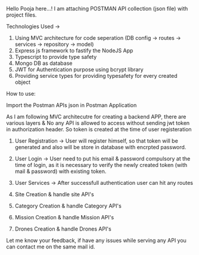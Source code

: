 
Hello Pooja here...! 
  I am attaching POSTMAN API collection (json file) with project files.
  
Technologies Used -> 
1. Using MVC architecture for code seperation (DB config -> routes -> services -> repository -> model)
2. Express js framework to fastify the NodeJS App 
3. Typescript to provide type safety
4. Mongo DB as database
5. JWT for Authentication purpose using bcrypt library
6. Providing service types for providing typesafety for every created object

How to use:

Import the Postman APIs json in Postman Application

As I am following MVC architecutre for creating a backend APP, there are various layers & No any API is allowed to access without sending jwt token in authorization header. So token is created at the time of user registeration

1. User Registration -> 
User will register himself, so that token will be generated and also will be store in database with encrpted password.

2. User Login -> User need to put his email & password compulsory at the time of login, as it is necessary to verify the newly created token (with mail & password) with existing token.

3. User Services -> After successfull authentication user can hit any routes

4. Site Creation & handle site API's

5. Category Creation & handle Category API's

6. Mission Creation & handle Mission API's

7. Drones Creation & handle Drones API's

Let me know your feedback, if have any issues while serving any API you can contact me on the same mail id.




